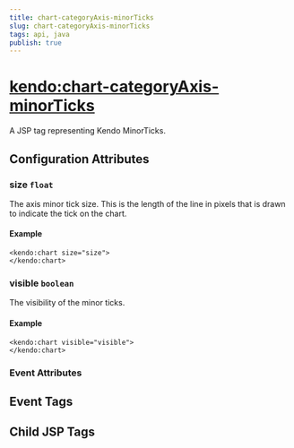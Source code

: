 ```yaml
---
title: chart-categoryAxis-minorTicks
slug: chart-categoryAxis-minorTicks
tags: api, java
publish: true
---
```


# <kendo:chart-categoryAxis-minorTicks>
A JSP tag representing Kendo MinorTicks.

## Configuration Attributes


### size `float`

The axis minor tick size. This is the length of the line in pixels that is drawn to indicate the tick
on the chart.

#### Example
    <kendo:chart size="size">
    </kendo:chart>



### visible `boolean`

The visibility of the minor ticks.

#### Example
    <kendo:chart visible="visible">
    </kendo:chart>



### Event Attributes

## Event Tags


## Child JSP Tags

